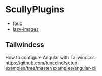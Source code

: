 # ScullyPlugins

- [fouc](https://github.com/notiz-dev/scully-plugins/tree/master/plugins/fouc#readme)
- [lazy-images](https://github.com/notiz-dev/scully-plugins/tree/master/plugins/lazy-images#readme)

## Tailwindcss

How to configure Angular with Tailwindcss https://github.com/tunecino/setup-examples/tree/master/examples/angular-cli
